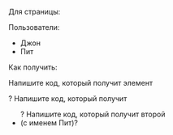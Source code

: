 Для страницы:

<html>
<body>
  <div>Пользователи:</div>
  <ul>
    <li>Джон</li>
    <li>Пит</li>
  </ul>
</body>
</html>
Как получить:

Напишите код, который получит элемент <div>?
Напишите код, который получит <ul>?
Напишите код, который получит второй <li> (с именем Пит)?